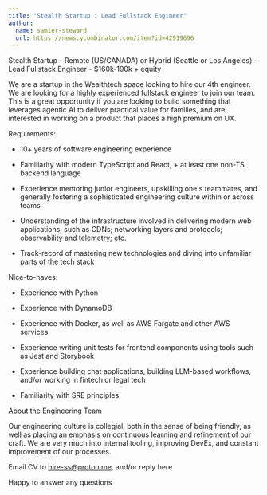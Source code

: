 ```yaml
---
title: "Stealth Startup : Lead Fullstack Engineer"
author:
  name: samier-steward
  url: https://news.ycombinator.com/item?id=42919696
---
```

Stealth Startup - Remote (US&#x2F;CANADA) or Hybrid (Seattle or Los Angeles) - Lead Fullstack Engineer - $160k-190k + equity

We are a startup in the Wealthtech space looking to hire our 4th engineer. We are looking for a highly experienced fullstack engineer to join our team. This is a great opportunity if you are looking to build something that leverages agentic AI to deliver practical value for families, and are interested in working on a product that places a high premium on UX.

Requirements:

* 10+ years of software engineering experience

* Familiarity with modern TypeScript and React, + at least one non-TS backend language

* Experience mentoring junior engineers, upskilling one&#x27;s teammates, and generally fostering a sophisticated engineering culture within or across teams

* Understanding of the infrastructure involved in delivering modern web applications, such as CDNs; networking layers and protocols; observability and telemetry; etc.

* Track-record of mastering new technologies and diving into unfamiliar parts of the tech stack

Nice-to-haves:

* Experience with Python

* Experience with DynamoDB

* Experience with Docker, as well as AWS Fargate and other AWS services

* Experience writing unit tests for frontend components using tools such as Jest and Storybook

* Experience building chat applications, building LLM-based workflows, and&#x2F;or working in fintech or legal tech

* Familiarity with SRE principles

About the Engineering Team

Our engineering culture is collegial, both in the sense of being friendly, as well as placing an emphasis on continuous learning and refinement of our craft. We are very much into internal tooling, improving DevEx, and constant improvement of our processes.

Email CV to hire-ss@proton.me, and&#x2F;or reply here

Happy to answer any questions
<JobApplication />
